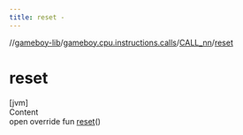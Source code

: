 ```yaml
---
title: reset -
---
```

//[gameboy-lib](../../index.md)/[gameboy.cpu.instructions.calls](../index.md)/[CALL_nn](index.md)/[reset](reset.md)



# reset  
[jvm]  
Content  
open override fun [reset](reset.md)()  



